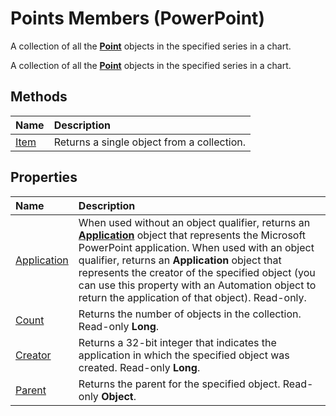 
# Points Members (PowerPoint)
A collection of all the  **[Point](e0137fdd-5632-88d7-a6c0-57a76717e736.md)** objects in the specified series in a chart.

A collection of all the  **[Point](e0137fdd-5632-88d7-a6c0-57a76717e736.md)** objects in the specified series in a chart.


## Methods



|**Name**|**Description**|
|:-----|:-----|
|[Item](d3a6b3cf-3fbb-1e0f-b9cf-0b707839de67.md)|Returns a single object from a collection.|

## Properties



|**Name**|**Description**|
|:-----|:-----|
|[Application](ec286f82-6e6d-dc45-b1ee-9cbd19a656dc.md)|When used without an object qualifier, returns an  **[Application](978c2b99-4271-b953-4283-73b5f3d96f41.md)** object that represents the Microsoft PowerPoint application. When used with an object qualifier, returns an **Application** object that represents the creator of the specified object (you can use this property with an Automation object to return the application of that object). Read-only.|
|[Count](263044ee-6f0c-c8ae-c6ab-7976dd51e0ae.md)|Returns the number of objects in the collection. Read-only  **Long**.|
|[Creator](e73b8401-6fe5-a451-4f62-2ca8ef6649d5.md)|Returns a 32-bit integer that indicates the application in which the specified object was created. Read-only  **Long**.|
|[Parent](25646f9f-dd51-c20b-0372-b875317beddc.md)|Returns the parent for the specified object. Read-only  **Object**.|
